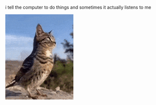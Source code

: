 i tell the computer to do things and sometimes it actually listens to me
<!--START_SECTION:update_image-->
<img src=https://raw.githubusercontent.com/sneakykestrel/sneakykestrel/main/.github/images/bird-cat-2.gif height="" width="" align=left alt=kitty />
<!--END_SECTION:update_image-->

